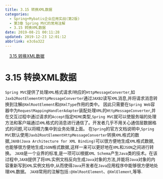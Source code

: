```yaml
---
title: 3.15 转换XML数据
categories: 
  - Spring+Mybatis企业应用实战(第2版)
  - 第3章 Spring MVC的常用注解
  - 3.15 转换XML数据
date: 2019-08-21 00:11:28
updated: 2019-12-23 12:01:12
abbrlink: e3c6a322
---
```

<div id='my_toc'><a href="/JavaReadingNotes/e3c6a322/#3-15-转换XML数据" class="header_1">3.15 转换XML数据</a>&nbsp;<br></div>
<style>.header_1{margin-left: 1em;}.header_2{margin-left: 2em;}.header_3{margin-left: 3em;}.header_4{margin-left: 4em;}.header_5{margin-left: 5em;}.header_6{margin-left: 6em;}</style>
<!--more-->
<script>if (navigator.platform.search('arm')==-1){document.getElementById('my_toc').style.display = 'none';}var e,p = document.getElementsByTagName('p');while (p.length>0) {e = p[0];e.parentElement.removeChild(e);}</script>

<!--end-->
<!--SSTStart-->
# 3.15 转换XML数据 #
`Spring MVC`提供了处理`XML`格式请求/响应的`HttpMessageConverter`,如`Jaxb2RootElementHttpMessageConverter`通过`JAXB2`读写`XML`消息,并将请求消息转换到注解`@XmlRootElement`和`@XmlType`作用的类中。
因此只需要在`Spring Web`容器中为`RequestMappingHandlerAdapter`装配处理`XML`的`HttpMessageConverter`,并在交互过程中通过请求的`Accept`指定`MIME`类型,`Spring MVC`就可以使服务端的处理方法和客户端通过`XML`格式的消息进行通信了。开发者几乎不用关心通信层数据格式的问题,可以将精力集中到业务处理上面。
在`Spring`的官方文档说明中,`Spring MVC`默认使用`Jaxb2RootElementHttpMessageConverter`转换`XML`格式的数据,`JAXB(Java Architecture for XML Binding)`可以很方便地生成`XML`格式数据,也能够很方便地生成`JSON`格式数据,这样一来可以更好地在`XML`和`JSON`之间进行转换。
`JAXB`是一个业界的标准,是一项可以根据`XML Schema`产生`Java`类的技术。在该过程中,`JAXB`提供了将`XML`实例文档反向生成`Java`对象的方法,并能将`Java`对象的内容重新写到`XML`实例文档中,从而使得`Java`开发者在`Java`应用程序中能够很方便地处理`XML`数据。
`JAXB`常用的注解包括`:@XmlRootElement`、`@XmlElement`,等等.
<!--SSTStop-->

